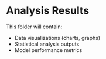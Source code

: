 # Analysis Results
This folder will contain:
- Data visualizations (charts, graphs)
- Statistical analysis outputs
- Model performance metrics
